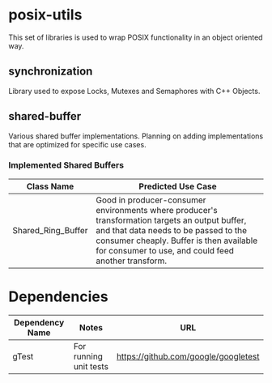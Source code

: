 # posix-utils
This set of libraries is used to wrap POSIX functionality in an object oriented way. 

## synchronization
Library used to expose Locks, Mutexes and Semaphores with C++ Objects.

## shared-buffer
Various shared buffer implementations.
Planning on adding implementations that are optimized for specific use cases.

### Implemented Shared Buffers

| Class Name         | Predicted Use Case |
| ------------------ | -------------------------------------------------- |
| Shared_Ring_Buffer | Good in producer-consumer environments where producer's transformation targets an output buffer, and that data needs to be passed to the consumer cheaply. Buffer is then available for consumer to use, and could feed another transform. |

# Dependencies 
| Dependency Name         | Notes                    |URL              |
| ----------------------- | ------------------------ | ------------------------------------------------ |
| gTest                   | For running unit tests   | https://github.com/google/googletest | 